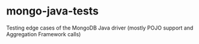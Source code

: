 # mongo-java-tests
Testing edge cases of the MongoDB Java driver (mostly POJO support and Aggregation Framework calls)

